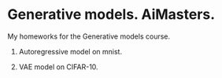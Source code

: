 # Generative models. AiMasters.

My homeworks for the Generative models course.

1. Autoregressive model on mnist.

2. VAE model on CIFAR-10.
